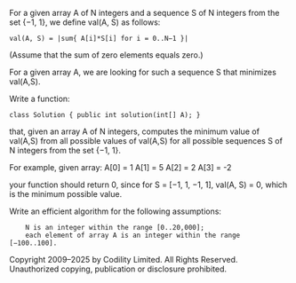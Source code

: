 

For a given array A of N integers and a sequence S of N integers from the set {−1, 1}, we define val(A, S) as follows:

    val(A, S) = |sum{ A[i]*S[i] for i = 0..N−1 }|

(Assume that the sum of zero elements equals zero.)

For a given array A, we are looking for such a sequence S that minimizes val(A,S).

Write a function:

    class Solution { public int solution(int[] A); }

that, given an array A of N integers, computes the minimum value of val(A,S) from all possible values of val(A,S) for all possible sequences S of N integers from the set {−1, 1}.

For example, given array:
A[0] =  1
A[1] =  5
A[2] =  2
A[3] = -2

your function should return 0, since for S = [−1, 1, −1, 1], val(A, S) = 0, which is the minimum possible value.

Write an efficient algorithm for the following assumptions:

        N is an integer within the range [0..20,000];
        each element of array A is an integer within the range [−100..100].

Copyright 2009–2025 by Codility Limited. All Rights Reserved. Unauthorized copying, publication or disclosure prohibited. 